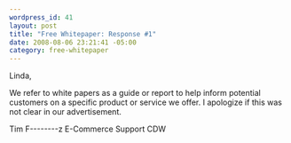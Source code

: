 ```yaml
--- 
wordpress_id: 41
layout: post
title: "Free Whitepaper: Response #1"
date: 2008-08-06 23:21:41 -05:00
category: free-whitepaper
---
```

Linda,

We refer to white papers as a guide or report to help inform potential customers on a specific product or service we offer. I apologize if this was not clear in our advertisement.

Tim F--------z
E-Commerce Support
CDW
